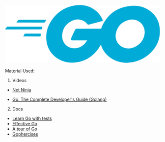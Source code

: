 ![Diagrams](/images/2560px-Go_Logo_Blue.svg.png)

Material Used:
1. Videos
- [Net Ninja](https://www.youtube.com/watch?v=etSN4X_fCnM&list=PL4cUxeGkcC9gC88BEo9czgyS72A3doDeM)

- [Go: The Complete Developer's Guide (Golang)](https://www.udemy.com/course/go-the-complete-developers-guide/)
2. Docs
- [Learn Go with tests](https://quii.gitbook.io/learn-go-with-tests)
- [Effective Go](https://go.dev/doc/effective_go)
- [A tour of Go](https://go.dev/tour/welcome/1)
- [Gophercises](https://gophercises.com/)

